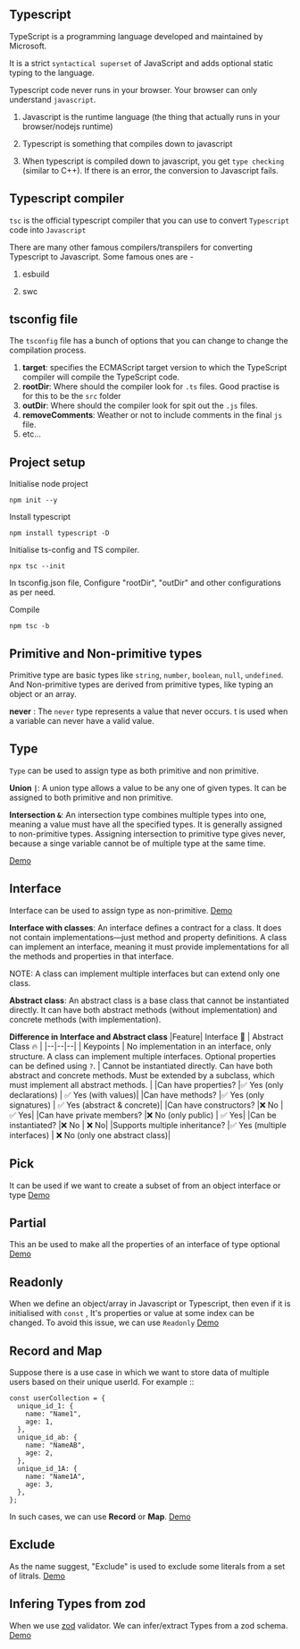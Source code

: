 ## Typescript
TypeScript is a programming language developed and maintained by Microsoft.

It is a strict `syntactical superset` of JavaScript and adds optional static typing to the language.

Typescript code never runs in your browser. Your browser can only understand `javascript`.

1.  Javascript is the runtime language (the thing that actually runs in your browser/nodejs runtime)

2.  Typescript is something that compiles down to javascript

3.  When typescript is compiled down to javascript, you get `type checking` (similar to C++). If there is an error, the conversion to Javascript fails.

## Typescript compiler
`tsc` is the official typescript compiler that you can use to convert `Typescript` code into `Javascript`

There are many other famous compilers/transpilers for converting Typescript to Javascript. Some famous ones are -

1.  esbuild

2.  swc
## tsconfig file

The `tsconfig` file has a bunch of options that you can change to change the compilation process.

 1. **target**: specifies the ECMAScript target version to which the TypeScript compiler will compile the TypeScript code.
 2. **rootDir**: Where should the compiler look for `.ts` files. Good practise is for this to be the `src` folder
 3. **outDir**: Where should the compiler look for spit out the `.js` files.
 4. **removeComments**: Weather or not to include comments in the final `js` file.
 5. etc...

## Project setup
Initialise node project

    npm init --y
Install typescript

    npm install typescript -D
Initialise ts-config and TS compiler.

    npx tsc --init
In tsconfig.json file, Configure "rootDir", "outDir" and other configurations as per need.

Compile

    npm tsc -b 
## Primitive and Non-primitive types
Primitive type are basic types like `string`, `number`, `boolean`, `null`, `undefined`. And Non-primitive types are derived from primitive types, like typing an object or an array.

**never** : The `never` type represents a value that never occurs. t is used when a variable can never have a valid value.

## Type
`Type` can be used to assign type as both primitive and non primitive.

**Union `|`**: A union type allows a value to be any one of given types. It can be assigned to both primitive and non primitive.

**Intersection `&`**: An intersection type combines multiple types into one, meaning a value must have all the specified types. It is generally assigned to non-primitive types. Assigning intersection to primitive type gives never, because a singe variable cannot be of multiple type at the same time.

[Demo](https://github.com/vikasAnand007/typescript-notes/blob/master/src/type.ts)

## Interface
Interface can be used to assign type as non-primitive.
[Demo](https://github.com/vikasAnand007/typescript-notes/blob/master/src/interface.ts)

**Interface with classes**: An interface defines a contract for a class. It does not contain implementations—just method and property definitions. A class can implement an interface, meaning it must provide implementations for all the methods and properties in that interface.

NOTE: A class can implement multiple interfaces but can extend only one class.

**Abstract class**:  An abstract class is a base class that cannot be instantiated directly.  It can have both abstract methods (without implementation) and concrete methods (with implementation).

**Difference in Interface and Abstract class**
|Feature| Interface 📝 | Abstract Class 🔥 |
|--|--|--|
| Keypoints | No implementation in an interface, only structure. A class can implement multiple interfaces. Optional properties can be defined using `?`. | Cannot be instantiated directly. Can have both abstract and concrete methods. Must be extended by a subclass, which must implement all abstract methods. |
|Can have properties? |✅ Yes (only declarations) | ✅ Yes (with values)|
|Can have methods? |✅ Yes (only signatures) | ✅ Yes (abstract & concrete)|
|Can have constructors? |❌ No | ✅ Yes|
|Can have private members? |❌ No (only public) | ✅ Yes|
|Can be instantiated? |❌ No | ❌ No|
|Supports multiple inheritance? |✅ Yes (multiple interfaces) | ❌ No (only one abstract class)|


## Pick
It can be used if we want to create a subset of from an object interface or type
[Demo](https://github.com/vikasAnand007/typescript-notes/blob/master/src/pick.ts)
## Partial
This an be used to make all the properties of an interface of type optional
[Demo](https://github.com/vikasAnand007/typescript-notes/blob/master/src/partial.ts)
## Readonly
When we define an object/array in Javascript or Typescript, then even if it is initialised with `const` , It's properties or value at some index can be changed.
To avoid this issue, we can use `Readonly`
[Demo](https://github.com/vikasAnand007/typescript-notes/blob/master/src/readonly.ts)

## Record and Map
Suppose there is a use case in which we want to store data of multiple users based on their unique userId.
For example ::

    const userCollection = {
      unique_id_1: {
        name: "Name1",
        age: 1,
      },
      unique_id_ab: {
        name: "NameAB",
        age: 2,
      },
      unique_id_1A: {
        name: "Name1A",
        age: 3,
      },
    };
In such cases, we can use **Record** or **Map**. 
[Demo](https://github.com/vikasAnand007/typescript-notes/blob/master/src/record.ts)

## Exclude
As the name suggest, "Exclude" is used to exclude some literals from a set of litrals.
[Demo](https://github.com/vikasAnand007/typescript-notes/blob/master/src/exclude.ts)

## Infering Types from zod
When we use [zod](https://zod.dev/) validator. We can infer/extract Types from a zod schema.
[Demo](https://github.com/vikasAnand007/typescript-notes/blob/master/src/zod.ts)
